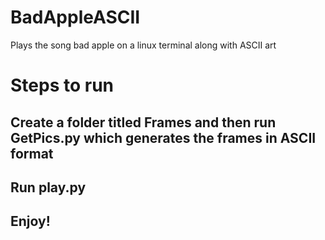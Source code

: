 # BadAppleASCII
Plays the song bad apple on a linux terminal along with ASCII art
# Steps to run
## Create a folder titled Frames and then run GetPics.py which generates the frames in ASCII format
## Run play.py
## Enjoy!
